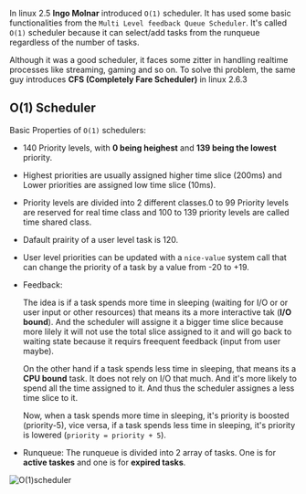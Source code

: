 In linux 2.5 **Ingo Molnar** introduced `O(1)` scheduler. It has used some basic functionalities from the `Multi Level feedback
Queue Scheduler`. It's called `O(1)` scheduler because it can select/add tasks from the runqueue regardless of the number of tasks.

Although it was a good scheduler, it faces some zitter in handling realtime processes like streaming, gaming and so on. To solve thi
problem, the same guy introduces **CFS (Completely Fare Scheduler)** in linux 2.6.3

## O(1) Scheduler
Basic Properties of `O(1)` schedulers:
- 140 Priority levels, with **0 being heighest** and **139 being the lowest** priority.
- Highest priorities are usually assigned higher time slice (200ms) and Lower priorities are assigned low time slice (10ms).
- Priority levels are divided into 2 different classes.0 to 99 Priority levels are reserved for real time class
and 100 to 139 priority levels are called time shared class.
- Dafault prairity of a user level task is 120.
- User level priorities can be updated with a `nice-value` system call that can change the priority of a task by a value from
-20 to +19.
- Feedback:

   The idea is if a task spends more time in sleeping (waiting for I/O or or user input or other resources) that means its a more interactive 
   tak (**I/O bound**). And the scheduler will assigne it a bigger time slice because more lilely it will not use the total slice assigned to it
   and will go back to waiting state because it requirs freequent feedback (input from user maybe).
   
   On the other hand if a task spends less time in sleeping, that means its a **CPU bound** task. It does not rely on I/O that
   much. And it's more likely to spend all the time assigned to it. And thus the scheduler assignes a less time slice to it.
   
   Now, when a task spends more time in sleeping, it's priority is boosted (priority-5), vice versa, if a task spends less
   time in sleeping, it's priority is lowered (`priority = priority + 5`).

- Runqueue:
   The runqueue is divided into 2 array of tasks. One is for **active taskes** and one is for **expired tasks**.
   

![O(1)scheduler](https://user-images.githubusercontent.com/46394832/76158859-a315b280-6144-11ea-8a10-06ab0e9fe007.jpg)
